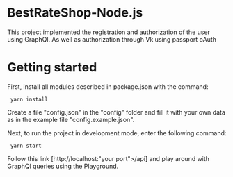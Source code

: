 # BestRateShop-Node.js

This project implemented the registration and authorization of the user using GraphQl. As well as authorization through Vk using passport oAuth

# Getting started

First, install all modules described in package.json with the command:

```
 yarn install
```

Create a file "config.json" in the "config" folder and fill it with your own data as in the example file "config.example.json".

Next, to run the project in development mode, enter the following command:

```
 yarn start
```

Follow this link [http://localhost:"your port">/api] and play around with GraphQl queries using the Playground.
